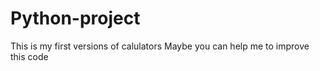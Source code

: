 # Python-project
This is my first versions of calulators
Maybe you can help me to improve this code
